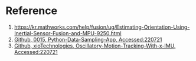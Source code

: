 # Reference

1. https://kr.mathworks.com/help/fusion/ug/Estimating-Orientation-Using-Inertial-Sensor-Fusion-and-MPU-9250.html
2. [Github, 0015, Python-Data-Sampling-App, Accessed:220721](https://github.com/0015/Python-Data-Sampling-App/tree/cb1424a9ab597acccf6ab043f2576afb36161c0d)
3. [Github, xioTechnologies, Oscillatory-Motion-Tracking-With-x-IMU, Accessed:220721](https://github.com/xioTechnologies/Oscillatory-Motion-Tracking-With-x-IMU/tree/314208abbb592c9623ad0940138ea597447774a9)